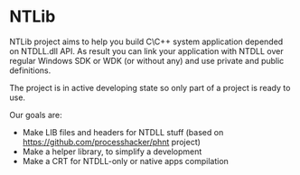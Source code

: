 # NTLib

NTLib project aims to help you build C\C++ system application depended on NTDLL.dll API. As result you can link your application with NTDLL over regular Windows SDK or WDK (or without any) and use private and public definitions.

The project is in active developing state so only part of a project is ready to use.

Our goals are:
- Make LIB files and headers for NTDLL stuff (based on https://github.com/processhacker/phnt project)
- Make a helper library, to simplify a development
- Make a CRT for NTDLL-only or native apps compilation
